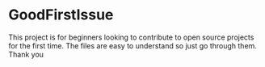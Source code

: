 # GoodFirstIssue

This project is for beginners looking to contribute to open source projects for the first time. The files are easy to understand so just go through them. Thank you
